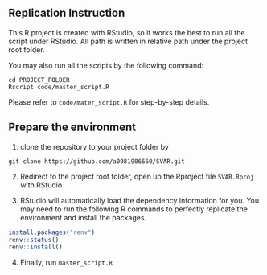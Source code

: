 
## Replication Instruction

This R project is created with RStudio, so it works the best to run all the script under RStudio. All path is written in relative path under the project root folder.

You may also run all the scripts by the following command:
```shell
cd PROJECT_FOLDER
Rscript code/master_script.R
```

Please refer to `code/mater_script.R` for step-by-step details. 


## Prepare the environment

1. clone the repository to your project folder by
```shell
git clone https://github.com/a0981906660/SVAR.git
```

2. Redirect to the project root folder, open up the Rproject file `SVAR.Rproj` with RStudio

3. RStudio will automatically load the dependency information for you. You may need to run the following R commands to perfectly replicate the environment and install the packages.

```R
install.packages("renv")
renv::status()
renv::install()
```

4. Finally, run `master_script.R`

